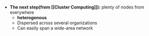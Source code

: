 - **The next step(from [[Cluster Computing]]):** plenty of nodes from everywhere
	- **heterogenous**
	- Dispersed across several organizations
	- Can easily span a wide-area network